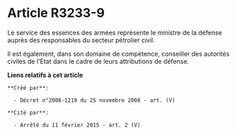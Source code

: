 # Article R3233-9

Le service des essences des armées représente le ministre de la défense auprès des responsables du secteur pétrolier civil.

Il est également, dans son domaine de compétence, conseiller des autorités civiles de l'Etat dans le cadre de leurs
attributions de défense.

**Liens relatifs à cet article**

	**Créé par**:

	  - Décret n°2008-1219 du 25 novembre 2008 - art. (V)

	**Cité par**:

	  - Arrêté du 11 février 2015 - art. 2 (V)
